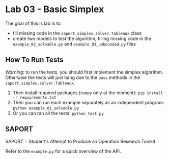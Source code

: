 # Lab 03 - Basic Simplex

The goal of this is lab is to:

* fill missing code in the `saport.simplex.solver.Tableaux` class
* create two models to test the algorithm, filling missing code in the `example_02_solvable.py` and `example_03_unbounded.py` files

## How To Run Tests

*Warning*: to run the tests, you should first implement the simplex algorithm. Otherwise the tests will just hang due to the `pass` methods in the `saport.simplex.solver.Tableaux`.

1. Then install required packages (`numpy` only at the moment): `pip install -r requirements.txt`
2. Then you can run each example separately as an independent program: `python example_01_solvable.py`
3. Or you can ran all the tests: `python test.py`


## SAPORT

SAPORT = Student's Attempt to Produce an Operation Research Toolkit

Refer to the `example.py` for a quick overview of the API.